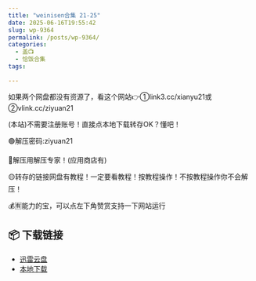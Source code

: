 ```yaml
---
title: "weinisen合集 21-25"
date: 2025-06-16T19:55:42
slug: wp-9364
permalink: /posts/wp-9364/
categories:
  - 盖📺
  - 恰饭合集
tags:

---
```


如果两个网盘都没有资源了，看这个网站👉①link3.cc/xianyu21或②vlink.cc/ziyuan21

(本站)不需要注册账号！直接点本地下载转存OK？懂吧！

🟢解压密码:ziyuan21

🔵解压用解压专家！(应用商店有)

🟡转存的链接网盘有教程！一定要看教程！按教程操作！不按教程操作你不会解压！

💰🈶能力的宝，可以点左下角赞赏支持一下网站运行

## 📦 下载链接
- [迅雷云盘](https://blziyuan21.com/pay-download/9364?key=d3f1e21c95&down_id=0)
- [本地下载](https://blziyuan21.com/pay-download/9364?key=d3f1e21c95&down_id=1)

